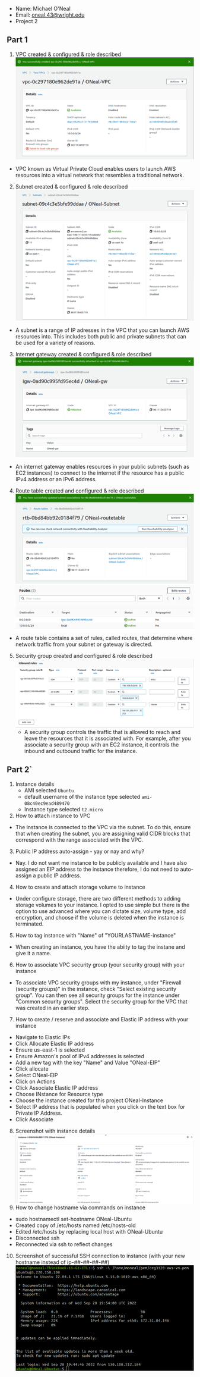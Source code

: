 - Name: Michael O'Neal
- Email: oneal.43@wright.edu
- Project 2

## Part 1

1. VPC created & configured & role described
   ![vpc](Images/ONeal-VPC.png)
  - VPC known as Virtual Private Cloud enables users to launch AWS resources into a virtual network that resembles a traditional network.
2. Subnet created & configured & role described
   ![subnet](Images/ONeal-Subnet.png)
  - A subnet is a range of IP adresses in the VPC that you can launch AWS resources into. This includes both public and private subnets that can be used for a variety of reasons. 
3. Internet gateway created & configured & role described
   ![gateway](Images/ONeal-gw.png)
  - An internet gateway enables resources in your public subnets (such as EC2 instances) to connect to the internet if the resource has a public IPv4 address or an IPv6 address. 
4. Route table created and configured & role described
   ![routetable](Images/ONeal-routetable.png)
   ![routetable rule](Images/routes.png)
  - A route table contains a set of rules, called routes, that determine where network traffic from your subnet or gateway is directed.
5. Security group created and configured & role described
   ![Security Groups](Images/SGs.png)
   - A security group controls the traffic that is allowed to reach and leave the resources that it is associated with. For example, after you associate a security group with an EC2 instance, it controls the inbound and outbound traffic for the instance.

## Part 2`

1. Instance details
   - AMI selected
	```Ubuntu```
   - default username of the instance type selected
	```ami-08c40ec9ead489470```
   - Instance type selected
	```t2.micro```
2. How to attach instance to VPC
  - The instance is connected to the VPC via the subnet. To do this, ensure that when creating the subnet, you are assigning valid CIDR blocks that correspond with the range associated with the VPC. 
3. Public IP address auto-assign - yay or nay and why?
  - Nay. I do not want me instance to be publicly available and I have also assigned an EIP address to the instance therefore, I do not need to auto-assign a public IP address.
4. How to create and attach storage volume to instance
  - Under configure storage, there are two different methods to adding storage volumes to your instance. I opted to use simple but there is the option to use advanced where you can dictate size, volume type, add encryption, and choose if the volume is deleted when the instance is terminated. 
5. How to tag instance with "Name" of "YOURLASTNAME-instance"
  - When creating an instance, you have the abiity to tag the instane and give it a name. 
6. How to associate VPC security group (your security group) with your instance
  - To associate VPC security groups with my instance, under "Firewall (security groups)" in the instance, check "Select existing security group". You can then see all security groups for the instance under "Common security groups". Select the security group for the VPC that was created in an earlier step.
7. How to create / reserve and associate and Elastic IP address with your instance
  - Navigate to Elastic IPs
  - Click Allocate Elastic IP address
  - Ensure us-east-1 is selected
  - Ensure Amazon's pool of IPv4 addresses is selected
  - Add a new tag with the key "Name" and Value "ONeal-EIP"
  - Click allocate
  - Select ONeal-EIP
  - Click on Actions
  - Click Associate Elastic IP address
  - Choose INstance for Resource type
  - Choose the instance created for this project ONeal-Instance
  - Select IP address that is populated when you click on the text box for Private IP Address.
  - Click Associate
8. Screenshot with instance details
   ![Instance details](Images/instance-details.png)
9. How to change hostname via commands on instance
  - sudo hostnamectl set-hostname ONeal-Ubuntu
  - Created copy of /etc/hosts named /etc/hosts-old
  - Edited /etc/hosts by replacing local host with ONeal-Ubuntu
  - Disconnected ssh
  - Reconnected via ssh to reflect changes
10. Screenshot of successful SSH connection to instance (with your new hostname instead of ip-##-##-##-##)
   ![ssh connection](Images/ssh-connection.png)
